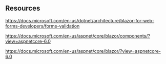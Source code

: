 ﻿
## Resources
https://docs.microsoft.com/en-us/dotnet/architecture/blazor-for-web-forms-developers/forms-validation

https://docs.microsoft.com/en-us/aspnet/core/blazor/components/?view=aspnetcore-6.0

https://docs.microsoft.com/en-us/aspnet/core/blazor/?view=aspnetcore-6.0